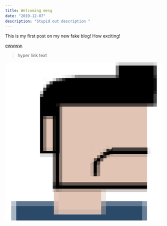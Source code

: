 ```yaml
---
title: Welcoming mesg
date: "2019-12-07"
description: "Stupid out description "
---
```


This is my first post on my new fake blog! How exciting!

[ewwww](http://en.wikipedia.org/wiki/Salted_duck_egg).

> hyper link text

![my Av](./majid.png)
